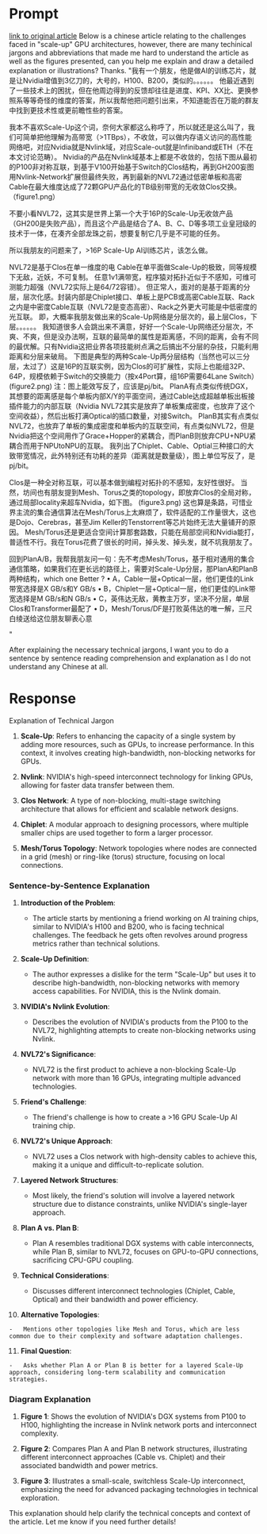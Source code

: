 # Prompt
[link to original article](https://zhuanlan.zhihu.com/p/707355769)
Below is a chinese article relating to the challenges faced in "scale-up" GPU architectures, however, there are many techinical jargons and abbreviations that made me hard to understand the article as well as the figures presented, can you help me explain and draw a detailed explanation or illustrations? Thanks. "我有一个朋友，他是做AI的训练芯片，就是让Nvidia增值到3亿刀的，大号的，H100、B200，类似的。。。。。。 他最近遇到了一些技术上的困扰，但在他周边得到的反馈却往往是进度、KPI、XX比、更换参照系等等奇怪的维度的答案，所以我帮他把问题引出来，不知道能否在万能的群友中找到更技术性或更前瞻性些的答案。

  

我本不喜欢Scale-Up这个词，奈何大家都这么称呼了，所以就还是这么叫了，我们可简单把他理解为高带宽（>1TBps），不收敛，可以做内存语义访问的高性能网络吧，对应Nvidia就是Nvlink域，对应Scale-out就是Infiniband或ETH（不在本文讨论范畴）。 Nvidia的产品在Nvlink域基本上都是不收敛的，包括下图从最初的P100非对称互联，到基于V100开始基于Switch的Clos结构，再到GH200妄图用Nvlink-Network扩展但最终失败，再到最新的NVL72通过低密单板和高密Cable在最大维度达成了72颗GPU产品化的TB级别带宽的无收敛Clos交换。 （figure1.png）

  

不要小看NVL72，这其实是世界上第一个大于16P的Scale-Up无收敛产品（GH200是失败产品），而且这个产品是结合了A、B、C、D等多项工业皇冠级的技术于一体，在凑齐全部龙珠之前，想要复制它几乎是不可能的任务。

  

所以我朋友的问题来了，>16P Scale-Up AI训练芯片，该怎么做。

  

NVL72是基于Clos在单一维度的电 Cable在单平面做Scale-Up的极致，同等规模下无敌，近妖，不可复制。 任意1v1满带宽，程序猿对拓扑近似于不感知，可维可测能力超强（NVL72实际上是64/72容错）。 但正常人，面对的是基于距离的分层，层次化感。封装内部是Chiplet接口、单板上是PCB或高密Cable互联、Rack之内是中密度Cable互联（NVL72是变态高密）、Rack之外更大可能是中低密度的光互联。 即，大概率我朋友做出来的Scale-Up网络是分层次的，最上层Clos，下层。。。。。。 我知道很多人会跳出来不满意，好好一个Scale-Up网络还分层次，不爽、不爽，但是没办法啊，互联的最简单的属性是距离感，不同的距离，会有不同的最优解。只有Nvidia这把业界各项技能树点满之后搞出不分层的杂技，只能利用距离和分层来破局。 下图是典型的两种Scale-Up两分层结构（当然也可以三分层，太过了）这是16P的互联实例，因为Clos的可扩展性，实际上也能组32P、64P，规模依赖于Switch的交换能力（按x4Port算，组16P需要64Lane Switch） (figure2.png) 注：图上能效写反了，应该是pj/bit。 PlanA有点类似传统DGX，其想要的距离感是每个单板内部X/Y的平面空间，通过Cable达成超越单板出板接插件能力的内部互联（Nvidia NVL72其实是放弃了单板集成密度，也放弃了这个空间收益），然后出板打满Optical的插口数量，对接Switch。 PlanB其实有点类似NVL72，也放弃了单板的集成密度和单板内的互联空间，有点类似NVL72，但是Nvidia把这个空间用作了Grace+Hopper的紧耦合，而PlanB则放弃CPU+NPU紧耦合而用于NPUtoNPU的互联。 我列出了Chiplet、Cable、Optial三种接口的大致带宽情况，此外特别还有功耗的差异（距离就是数量级），图上单位写反了，是pj/bit。

Clos是一种全对称互联，可以基本做到编程对拓扑的不感知，友好性很好。 当然，坊间也有朋友提到Mesh、Torus之类的topology，即放弃Clos的全局对称，通过局部locality来超车Nvidia，如下图。 (figure3.png) 这也算是条路，可惜业界主流的集合通信算法在Mesh/Torus上太麻烦了，软件适配的工作量很大，这也是Dojo、Cerebras，甚至Jim Keller的Tenstorrent等芯片始终无法大量铺开的原因。 Mesh/Torus还是更适合空间计算那套路数，只能在局部空间和Nvidia能打，普适性不行。我在Torus花费了很长的时间，掉头发、掉头发，就不坑我朋友了。

  

回到PlanA/B，我帮我朋友问一句：先不考虑Mesh/Torus，基于相对通用的集合通信策略，如果我们在更长远的路径上，需要对Scale-Up分层，那PlanA和PlanB两种结构，which one Better ? • A，Cable一层+Optical一层，他们更佳的Link带宽选择是X GB/s和Y GB/s • B，Chiplet一层+Optical一层，他们更佳的Link带宽选择是M GB/s和N GB/s • C，英伟达无敌，黄教主万岁，坚决不分层，单层Clos和Transformer最配了 • D，Mesh/Torus/DF是打败英伟达的唯一解，三尺白绫送给这位朋友聊表心意

  

"

After explaining the necessary technical jargons, I want you to do a sentence by sentence reading comprehension and explanation as I do not understand any Chinese at all.


# Response
Explanation of Technical Jargon

1.  **Scale-Up**: Refers to enhancing the capacity of a single system by adding more resources, such as GPUs, to increase performance. In this context, it involves creating high-bandwidth, non-blocking networks for GPUs.
    
2.  **Nvlink**: NVIDIA's high-speed interconnect technology for linking GPUs, allowing for faster data transfer between them.
    
3.  **Clos Network**: A type of non-blocking, multi-stage switching architecture that allows for efficient and scalable network designs.
    
4.  **Chiplet**: A modular approach to designing processors, where multiple smaller chips are used together to form a larger processor.
    
5.  **Mesh/Torus Topology**: Network topologies where nodes are connected in a grid (mesh) or ring-like (torus) structure, focusing on local connections.
    

### Sentence-by-Sentence Explanation[](https://genai.ust.hk/#sentence-by-sentence-explanation)

1.  **Introduction of the Problem**:
    
    -   The article starts by mentioning a friend working on AI training chips, similar to NVIDIA's H100 and B200, who is facing technical challenges. The feedback he gets often revolves around progress metrics rather than technical solutions.
2.  **Scale-Up Definition**:
    
    -   The author expresses a dislike for the term "Scale-Up" but uses it to describe high-bandwidth, non-blocking networks with memory access capabilities. For NVIDIA, this is the Nvlink domain.
3.  **NVIDIA's Nvlink Evolution**:
    
    -   Describes the evolution of NVIDIA's products from the P100 to the NVL72, highlighting attempts to create non-blocking networks using Nvlink.
4.  **NVL72's Significance**:
    
    -   NVL72 is the first product to achieve a non-blocking Scale-Up network with more than 16 GPUs, integrating multiple advanced technologies.
5.  **Friend's Challenge**:
    
    -   The friend's challenge is how to create a >16 GPU Scale-Up AI training chip.
6.  **NVL72's Unique Approach**:
    
    -   NVL72 uses a Clos network with high-density cables to achieve this, making it a unique and difficult-to-replicate solution.
7.  **Layered Network Structures**:
    
    -   Most likely, the friend's solution will involve a layered network structure due to distance constraints, unlike NVIDIA's single-layer approach.
8.  **Plan A vs. Plan B**:
    
    -   Plan A resembles traditional DGX systems with cable interconnects, while Plan B, similar to NVL72, focuses on GPU-to-GPU connections, sacrificing CPU-GPU coupling.
9.  **Technical Considerations**:
    
    -   Discusses different interconnect technologies (Chiplet, Cable, Optical) and their bandwidth and power efficiency.
10.  **Alternative Topologies**:
    
    -   Mentions other topologies like Mesh and Torus, which are less common due to their complexity and software adaptation challenges.
11.  **Final Question**:
    
    -   Asks whether Plan A or Plan B is better for a layered Scale-Up approach, considering long-term scalability and communication strategies.

### Diagram Explanation[](https://genai.ust.hk/#diagram-explanation)

1.  **Figure 1**: Shows the evolution of NVIDIA's DGX systems from P100 to H100, highlighting the increase in Nvlink network ports and interconnect complexity.
    
2.  **Figure 2**: Compares Plan A and Plan B network structures, illustrating different interconnect approaches (Cable vs. Chiplet) and their associated bandwidth and power metrics.
    
3.  **Figure 3**: Illustrates a small-scale, switchless Scale-Up interconnect, emphasizing the need for advanced packaging technologies in technical exploration.
    

This explanation should help clarify the technical concepts and context of the article. Let me know if you need further details!
<!--stackedit_data:
eyJoaXN0b3J5IjpbNzYyMjM0NTk2XX0=
-->